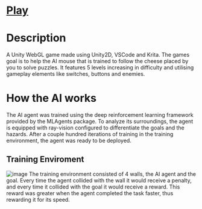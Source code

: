 # [Play](https://Davo0416.github.io/MouseAI/)

# **Description**
A Unity WebGL game made using Unity2D, VSCode and Krita. The games goal is to help the AI mouse that is trained to follow the cheese placed by you to solve puzzles. It features 5 levels increasing in difficulty and utilising gameplay elements like switches, buttons and enemies.

# **How the AI works**
The AI agent was trained using the deep reinforcement learning framework provided by the MLAgents package. To analyze its surroundings, the agent is equipped with ray-vision configured to differentiate the goals and the hazards. After a couple hundred iterations of training in the training environment, the agent was ready to be deployed.
## **Training Enviroment**
![image](https://github.com/user-attachments/assets/4a22280d-1f7a-449a-80d2-92b5298bdd5e)
The training environment consisted of 4 walls, the AI agent and the goal. Every time the agent collided with the wall it would receive a penalty, and every time it collided with the goal it would receive a reward. This reward was greater when the agent completed the task faster, thus rewarding it for its speed. 

